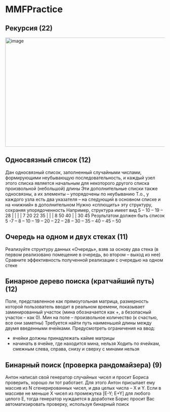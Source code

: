 # MMFPractice

## Рекурсия (22)
<img width="1185" height="344" alt="image" src="https://github.com/user-attachments/assets/4396d9dd-a377-402d-a227-6dcca49e273a" />

## Односвязный список (12)
Дан односвязный список, заполненный случайными числами, формирующими неубывающую последовательность, и каждый узел этого списка является начальным для некоторого другого списка произвольной (небольшой) длины
Эти дополнительные списки также односвязны, а их элементы – упорядочены по неубыванию
Т.о., у каждого узла есть два указателя – на следующий в основном списке и на «нижний» в дополнительном
Нужно «сплющить» эту структуру, сохраняя упорядоченность
Например, структура имеет вид
5 – 10 – 19 – 28
|    |    |    |
7    20   22   35
|         |    |
8         50   40
|              |
30             45
Результатом должен быть список 5 -7 – 8 – 10 – 19 – 20 – 22 – 28 – 30 – 35 – 40 – 45 – 50

## Очередь на одном и двух стеках (11)
Реализуйте структуру данных «Очередь», взяв за основу два стека (в первом реализовано помещение в очередь, во втором – выход из нее)
Сравните эффективность полученной реализации с очередью на одном стеке

## Бинарное дерево поиска (кратчайший путь) (12)
Поле, представленное как прямоугольная матрица, размерность которой пользователь вводит в реальном времени, показывает заминированный участок (мина обозначается как +, а безопасный участок – как 0). Мин на поле – произвольное количество (к счастью, все они заметны)
Требуется найти путь наименьшей длины между двумя введенными ячейками. Предусмотреть ограничения на ввод:
- ячейки должны принадлежать кайме матрицы
- начинать в ячейке, где находится мина, нельзя
Ходить по ячейкам, смежным слева, справа, снизу и сверху с минами нельзя

## Бинарный поиск (проверка рандомайзера) (9)
Антон написал свой генератор случайных чисел и просит Бориса проверить, хорошо ли тот работает. Для этого Антон присылает ему массив из N сгенерированных чисел, и два целых числа – X и Y. Если в массиве не меньше X чисел из промежутка [E-Y; E+Y] для любого целого E, тогда генератор нуждается в доработке
Борис просит Вас автоматизировать проверку, используя бинарный поиск

